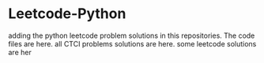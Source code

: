 # Leetcode-Python
adding the python leetcode problem solutions in this repositories. 
The code files are here.
all CTCI problems solutions are here.
some leetcode solutions are her




































































































































































































































































































































































































































































































































